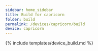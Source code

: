 ```yaml
---
sidebar: home_sidebar
title: Build for capricorn
folder: build
permalink: /devices/capricorn/build
device: capricorn
---
```

{% include templates/device_build.md %}
